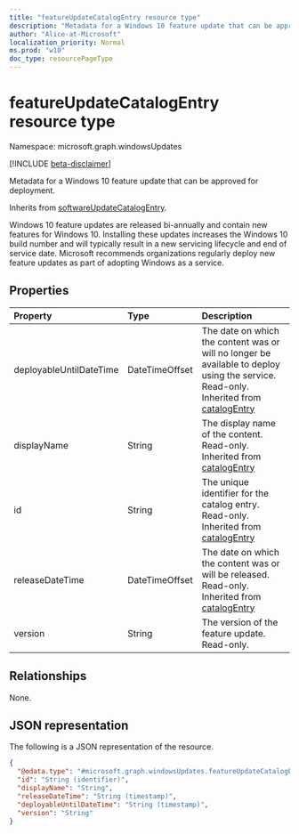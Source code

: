 ```yaml
---
title: "featureUpdateCatalogEntry resource type"
description: "Metadata for a Windows 10 feature update that can be approved for deployment."
author: "Alice-at-Microsoft"
localization_priority: Normal
ms.prod: "w10"
doc_type: resourcePageType
---
```


# featureUpdateCatalogEntry resource type

Namespace: microsoft.graph.windowsUpdates

[!INCLUDE [beta-disclaimer](../../includes/beta-disclaimer.md)]

Metadata for a Windows 10 feature update that can be approved for deployment.


Inherits from [softwareUpdateCatalogEntry](../resources/windowsupdates-softwareupdatecatalogentry.md).

Windows 10 feature updates are released bi-annually and contain new features for Windows 10. Installing these updates increases the Windows 10 build number and will typically result in a new servicing lifecycle and end of service date. Microsoft recommends organizations regularly deploy new feature updates as part of adopting Windows as a service.

## Properties
|Property|Type|Description|
|:---|:---|:---|
|deployableUntilDateTime|DateTimeOffset|The date on which the content was or will no longer be available to deploy using the service. Read-only. Inherited from [catalogEntry](../resources/windowsupdates-catalogentry.md)|
|displayName|String|	The display name of the content. Read-only. Inherited from [catalogEntry](../resources/windowsupdates-catalogentry.md)|
|id|String|The unique identifier for the catalog entry. Read-only. Inherited from [catalogEntry](../resources/windowsupdates-catalogentry.md)|
|releaseDateTime|DateTimeOffset|The date on which the content was or will be released. Read-only. Inherited from [catalogEntry](../resources/windowsupdates-catalogentry.md)|
|version|String|The version of the feature update. Read-only.|

## Relationships
None.

## JSON representation
The following is a JSON representation of the resource.
<!-- {
  "blockType": "resource",
  "keyProperty": "id",
  "@odata.type": "microsoft.graph.windowsUpdates.featureUpdateCatalogEntry",
  "baseType": "microsoft.graph.windowsUpdates.softwareUpdateCatalogEntry",
  "openType": false
}
-->
``` json
{
  "@odata.type": "#microsoft.graph.windowsUpdates.featureUpdateCatalogEntry",
  "id": "String (identifier)",
  "displayName": "String",
  "releaseDateTime": "String (timestamp)",
  "deployableUntilDateTime": "String (timestamp)",
  "version": "String"
}
```

